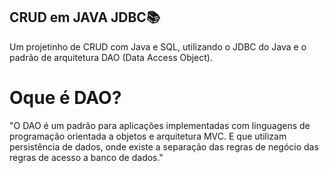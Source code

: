 ## CRUD em JAVA JDBC📚
 Um projetinho de CRUD com Java e SQL, utilizando o JDBC do Java e o padrão de arquitetura DAO (Data Access Object).

 # Oque é DAO?
 "O DAO é um padrão para aplicações implementadas com linguagens de programação orientada a objetos e arquitetura MVC. E que utilizam persistência de dados, onde existe a separação das regras de negócio das regras de acesso a banco de dados."
